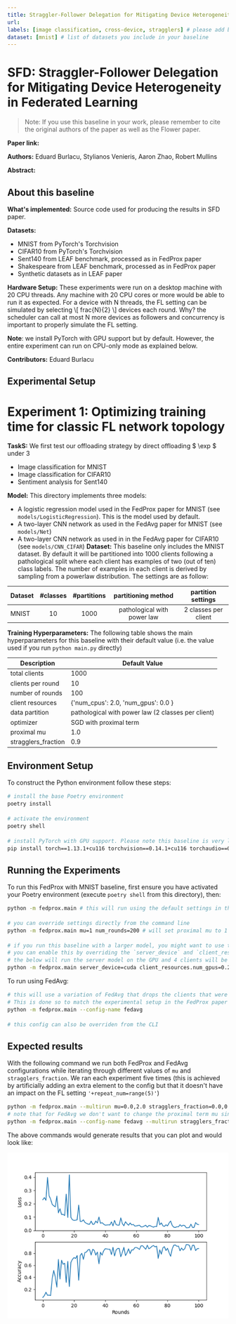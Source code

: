 ```yaml
---
title: Straggler-Follower Delegation for Mitigating Device Heterogeneity in Federated Learning
url: 
labels: [image classification, cross-device, stragglers] # please add between 4 and 10 single-word (maybe two-words) labels (e.g. "system heterogeneity", "image classification", "asynchronous", "weight sharing", "cross-silo")
dataset: [mnist] # list of datasets you include in your baseline
---
```


<script
  src="https://cdn.mathjax.org/mathjax/latest/MathJax.js?config=TeX-AMS-MML_HTMLorMML"
  type="text/javascript">
</script>

# SFD: Straggler-Follower Delegation for Mitigating Device Heterogeneity in Federated Learning

> Note: If you use this baseline in your work, please remember to cite the original authors of the paper as well as the Flower paper.

**Paper link:** 

**Authors:** Eduard Burlacu, Stylianos Venieris, Aaron Zhao, Robert Mullins

**Abstract:** 


## About this baseline
**What's implemented:** Source code used for producing the results in SFD paper.

**Datasets:**
* MNIST from PyTorch's Torchvision
* CIFAR10 from PyTorch's Torchvision
* Sent140 from LEAF benchmark, processed as in FedProx paper
* Shakespeare from LEAF benchmark, processed as in FedProx paper
* Synthetic datasets as in LEAF paper
 
**Hardware Setup:** These experiments were run on a desktop machine with 20 CPU threads. Any machine with 20 CPU cores or more would be able to run it as expected. For a device with N threads, the FL setting can be simulated by selecting \\[ frac{N}{2} \\] devices each round. 
Why? the scheduler can call at most N more devices as followers and concurrency is important to properly simulate the FL setting.

**Note**: we install PyTorch with GPU support but by default. However, the entire experiment can run on CPU-only mode as explained below.

**Contributors:** Eduard Burlacu


## Experimental Setup
# Experiment 1: Optimizing training time for classic FL network topology
**TaskS:** We first test our offloading strategy by direct offloading $ \exp $  under 3
* Image classification for MNIST
* Image classification for CIFAR10
* Sentiment analysis for Sent140


**Model:** This directory implements three models:
* A logistic regression model used in the FedProx paper for MNIST (see `models/LogisticRegression`). This is the model used by default.
* A two-layer CNN network as used in the FedAvg paper for MNIST (see `models/Net`)
* A two-layer CNN network as used in in the FedAvg paper for CIFAR10  (see `models/CNN_CIFAR`)
**Dataset:** This baseline only includes the MNIST dataset. By default it will be partitioned into 1000 clients following a pathological split where each client has examples of two (out of ten) class labels. The number of examples in each client is derived by sampling from a powerlaw distribution. The settings are as follow:

| Dataset | #classes | #partitions | partitioning method | partition settings |
| :------ | :---: | :---: | :---: | :---: |
| MNIST | 10 | 1000 | pathological with power law | 2 classes per client |

**Training Hyperparameters:**
The following table shows the main hyperparameters for this baseline with their default value (i.e. the value used if you run `python main.py` directly)

| Description | Default Value |
| ----------- | ----- |
| total clients | 1000 |
| clients per round | 10 |
| number of rounds | 100 |
| client resources | {'num_cpus': 2.0, 'num_gpus': 0.0 }|
| data partition | pathological with power law (2 classes per client) |
| optimizer | SGD with proximal term |
| proximal mu | 1.0 |
| stragglers_fraction | 0.9 |

## Environment Setup

To construct the Python environment follow these steps:

```bash
# install the base Poetry environment
poetry install

# activate the environment
poetry shell

# install PyTorch with GPU support. Please note this baseline is very lightweight so it can run fine on a CPU.
pip install torch==1.13.1+cu116 torchvision==0.14.1+cu116 torchaudio==0.13.1 --extra-index-url https://download.pytorch.org/whl/cu116
```

## Running the Experiments

To run this FedProx with MNIST baseline, first ensure you have activated your Poetry environment (execute `poetry shell` from this directory), then:

```bash
python -m fedprox.main # this will run using the default settings in the `conf/config.yaml`

# you can override settings directly from the command line
python -m fedprox.main mu=1 num_rounds=200 # will set proximal mu to 1 and the number of rounds to 200

# if you run this baseline with a larger model, you might want to use the GPU (not used by default).
# you can enable this by overriding the `server_device` and `client_resources` config. For example
# the below will run the server model on the GPU and 4 clients will be allowed to run concurrently on a GPU (assuming you also meet the CPU criteria for clients)
python -m fedprox.main server_device=cuda client_resources.num_gpus=0.25
```

To run using FedAvg:
```bash
# this will use a variation of FedAvg that drops the clients that were flagged as stragglers
# This is done so to match the experimental setup in the FedProx paper
python -m fedprox.main --config-name fedavg

# this config can also be overriden from the CLI
```

## Expected results

With the following command we run both FedProx and FedAvg configurations while iterating through different values of `mu` and `stragglers_fraction`. We ran each experiment five times (this is achieved by artificially adding an extra element to the config but that it doesn't have an impact on the FL setting `'+repeat_num=range(5)'`)

```bash
python -m fedprox.main --multirun mu=0.0,2.0 stragglers_fraction=0.0,0.5,0.9 '+repeat_num=range(5)'
# note that for FedAvg we don't want to change the proximal term mu since it should be kept at 0.0
python -m fedprox.main --config-name fedavg --multirun stragglers_fraction=0.0,0.5,0.9 '+repeat_num=range(5)'
```

The above commands would generate results that you can plot and would look like:

![](outputs_paper/13-50-03/centralized_metrics_FedProxOffload_powerlaw_C=1000_B=10_E=10_R=100_mu=2.0_strag=0.5.png)